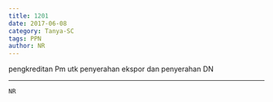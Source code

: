 ```yaml
---
title: 1201
date: 2017-06-08
category: Tanya-SC
tags: PPN
author: NR
---
```


pengkreditan Pm utk penyerahan ekspor dan penyerahan DN

---



`NR`
